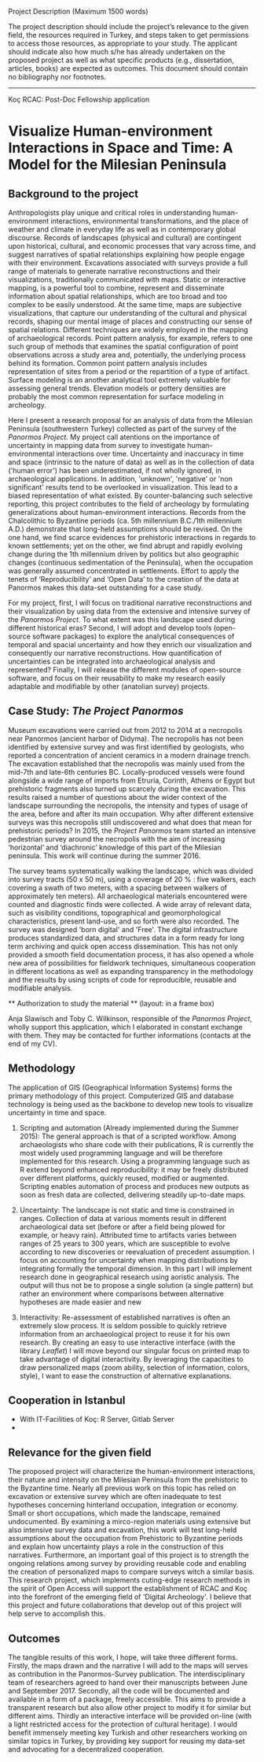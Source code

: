 Project Description (Maximum 1500 words)

The project description should include the project’s relevance to the given
field, the resources required in Turkey, and steps taken to get permissions to
access those resources, as appropriate to your study. The applicant should
indicate also how much s/he has already undertaken on the proposed project as
well as what specific products (e.g., dissertation, articles, books) are
expected as outcomes. This document should contain no bibliography nor
footnotes.  

--------------------------------------------------------------------------------

Koç RCAC: Post-Doc Fellowship application



# Visualize Human-environment Interactions in Space and Time: A Model for the Milesian Peninsula


## Background to the project 
 
Anthropologists play unique and critical roles in understanding
human-environment interactions, environmental transformations, and the place of
weather and climate in everyday life as well as in contemporary global
discourse.  Records of landscapes (physical and cultural) are contingent upon
historical, cultural, and economic processes that vary across time, and suggest
narratives of spatial relationships explaining how people engage with their
environment. Excavations associated with surveys provide a full range of
materials to generate  narrative reconstructions and their visualizations,
traditionally communicated with maps. Static or interactive mapping, is a
powerful tool to combine, represent and disseminate information about spatial
relationships, which are too broad and too complex to be easily understood. At
the same time, maps are subjective visualizations, that capture our understanding of
the cultural and physical records, shaping our mental image of places and
constructing our sense of spatial relations. Different techniques are widely
employed in the mapping of archaeological records. Point pattern analysis, for
example, refers to one such group of methods that examines the spatial
configuration of point observations across a study area  and, potentially, the
underlying process behind its formation. Common point pattern analysis includes
representation of sites from a period or the repartition of a type of artifact.
Surface modeling is an another analytical tool extremely valuable for assessing
general trends. Elevation models or pottery densities are probably the most
common representation for surface modeling in archeology.

Here I present a research proposal for an analysis of data from the Milesian
Peninsula (southwestern Turkey) collected as part of the survey of the *Panormos 
Project*. My project call atentions on the importance of uncertainty in
mapping data from survey to investigate human-environmental interactions over time.
Uncertainty and inaccuracy in time and space (intrinsic to the nature of data)
as well as in the collection of data ('human error') has been underestimated, if
not wholly ignored, in archaeological applications. In addition,
'unknown', 'negative' or 'non significant' results tend to be overlooked in
visualization. This lead to a biased representation of what existed. By
counter-balancing such selective reporting, this project contributes to the field of archeology by formulating
generalizations about human-environment interactions.  Records from the
Chalcolithic to Byzantine periods (ca. 5th millennium B.C./1th millennium A.D.)
demonstrate that long-held assumptions should be revised. On the one hand, we
find scarce evidences for prehistoric interactions in regards to known
settlements; yet on the other, we find abrupt and rapidly evolving change
during the 1th millennium driven by politics but also geographic changes
(continuous sedimentation of the Peninsula), when the occupation was generally
assumed concentrated in settlements. Effort to apply the tenets of
‘Reproducibility’ and ‘Open Data’ to the creation of the data at Panormos makes
this data-set outstanding for a case study.

For my project, first, I will focus on traditional narrative reconstructions and
their visualization by using data from the extensive and intensive survey of the
*Panormos Project*. To what extent was this landscape used during different
historical eras?  Second, I will adopt and develop tools (open-source software
packages) to explore the analytical consequences of temporal and spacial
uncertainty and how they enrich our visualization and consequently our narrative
reconstructions.  How quantification of uncertainties can be integrated  into
archaeological analysis and represented?  Finally, I will release the different
modules of open-source software, and focus on their reusability to make my
research easily adaptable and modifiable by other (anatolian survey) projects.  



## Case Study: *The Project Panormos*  

Museum excavations were carried out from 2012 to 2014 at a necropolis near
Panormos (ancient harbor of Didyma). The necropolis has not been identified by
extensive survey and was first identified by geologists, who reported a
concentration of ancient ceramics in a modern drainage trench. The excavation
established that the necropolis was mainly used from the mid-7th and late-6th
centuries BC. Locally-produced vessels were found alongside a wide range of
imports from Etruria, Corinth, Athens or Egypt but prehistoric fragments also
turned up scarcely during the excavation. This results raised a number of
questions about the wider context of the landscape surrounding the necropolis,
the intensity and types of usage of the area, before and after its main
occupation. Why after different extensive surveys was this necropolis still
undiscovered and what does that mean for prehistoric periods? In 2015, the
*Project Panormos* team started an intensive pedestrian survey around the
necropolis with the aim of increasing ‘horizontal’ and ‘diachronic’ knowledge of
this part of the Milesian peninsula. This work will continue during the summer 2016.

The survey teams systematically walking the landscape, which was divided into
survey tracts (50 x 50 m), using a coverage of 20 % : five walkers, each
covering a swath of two meters, with a spacing between walkers of approximately
ten meters). All archaeological materials encountered were counted and
diagnostic finds were collected. A wide array of relevant data, such as
visibility conditions, topographical and geomorphological characteristics,
present land-use, and so forth were also recorded. The survey was designed 'born
digital' and 'Free'. The digital infrastructure produces standardized data,
and structures data in a form ready for long term archiving and quick
open access dissemination. This has not only provided a smooth field
documentation process, it has also opened a whole new area of possibilities for
fieldwork techniques, simultaneous cooperation in different locations as well as
expanding transparency in the methodology and the results by using scripts of
code for reproducible, reusable and modifiable analysis.


** Authorization to study the material ** (layout: in a frame box)

Anja Slawisch and Toby C. Wilkinson, responsible of the *Panormos Project*,
wholly support this application, which I elaborated in constant exchange with
them. They may be contacted for further informations (contacts at the
end of my CV).



## Methodology 

The application of GIS (Geographical Information Systems) forms the primary
methodology of this project. Computerized GIS and database technology is being
used as the backbone to develop new tools to visualize uncertainty in time and
space. 

1.  Scripting and automation (Already implemented during the Summer 2015): The
general approach is that of a scripted workflow. Among archaeologists who share
code with their publications, R is currently the most widely used programming
language and will be therefore implemented for this research. Using a
programming language such as R extend beyond enhanced reproducibility: it may be
freely distributed over different platforms, quickly reused, modified or
augmented. Scripting enables automation of process and produces new outputs as
soon as fresh data are collected, delivering steadily up-to-date maps.


2. Uncertainty: The landscape is not static and time is constrained in ranges. Collection of
data at various moments result in different archaeological data set (before or after a field being plowed for example,
or heavy rain). Attributed time to artifacts varies between ranges of 25 years to 300
years, which are susceptible to evolve according to new discoveries or
reevaluation of precedent assumption. I focus on accounting for uncertainty when
mapping distributions by integrating formally the temporal dimension. In this
part I will implement research done in geographical research using aoristic
analysis. The output will thus not be to propose a single solution (a single
pattern) but rather an environment where comparisons between alternative
hypotheses are made easier and new 


3. Interactivity: Re-assessment of established narratives is often an extremely
slow process. It is seldom possible to quickly retrieve information from an
archaeological project to reuse it for his own research. By creating an easy to
use interactive interface (with the library *Leaflet*) I will move beyond our
singular focus on printed map to take advantage of digital interactivity. By
leveraging the capacities to draw personalized maps (zoom ability, selection of
information, colors, style), I want to  ease the  construction of alternative
explanations.

## Cooperation in Istanbul

 - With IT-Facilities of Koç: R Server, Gitlab Server
 - 


## Relevance for the given field 

The proposed project will characterize the human-environment interactions, their
nature and intensity on the Milesian Peninsula from the prehistoric to the
Byzantine time. Nearly all previous work on this topic has relied on excavation
or extensive survey which are often inadequate to test hypotheses concerning
hinterland occupation, integration or economy. Small or short occupations,
which made the landscape, remained undocumented. By examining a mirco-region
materials using extensive but also intensive survey data and excavation, this work will test
long-held assumptions about the occupation from Prehistoric to Byzantine periods
and explain how uncertainty plays a role in the construction of this narratives.
Furthermore, an important goal of this project is to strength the ongoing
relations among survey by providing reusable code and enabling the creation of
personalized maps to compare surveys witch a similar basis. This research
project, which implements cuting-edge research methods in the spirit of Open
Access will support the establishment of RCAC and Koç into the forefront of the
emerging field of 'Digital Archeology'. I believe that this project and future
collaborations that develop out of this project will help serve to accomplish
this.

## Outcomes 

The tangible results of this work, I hope, will take three different forms.
Firstly, the maps drawn and the narrative I will add to the maps will serves as
contribution in the Panormos-Survey publication. The interdisciplinary team of
researchers agreed to hand over their manuscripts  between June and September 2017.
Secondly, all the code will be documented and available in a form of a package,
freely accessible. This aims to provide a transparent research but also allow
other project to modify it for similar but different aims. Thirdly an
interactive interface will be provided on-line (with a light restricted
access for the protection of cultural heritage). I would benefit
immensely meeting key Turkish and other researchers working on similar topics in
Turkey, by providing key support for reusing my data-set and advocating for a
decentralized cooperation.

